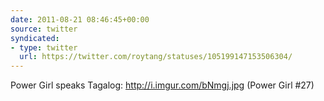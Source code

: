 ```yaml
---
date: 2011-08-21 08:46:45+00:00
source: twitter
syndicated:
- type: twitter
  url: https://twitter.com/roytang/statuses/105199147153506304/
---
```


Power Girl speaks Tagalog: http://i.imgur.com/bNmgj.jpg (Power Girl #27)